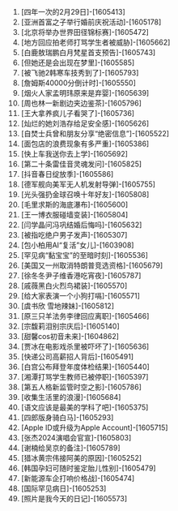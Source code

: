 
1. [四年一次的2月29日]-[1605413]
1. [亚洲首富之子举行婚前庆祝活动]-[1605178]
1. [北京将举办世界田径锦标赛]-[1605472]
1. [地方回应拍老师打骂学生者被威胁]-[1605662]
1. [白鹿敖瑞鹏白月梵星首支预告]-[1605743]
1. [但她还是会出现在梦里]-[1605585]
1. [被飞驰2韩寒车技秀到了]-[1605793]
1. [詹姆斯40000分倒计时]-[1605550]
1. [烟火人家孟明玮原来是弃婴]-[1605639]
1. [周也林一新剧边夹边鉴茶]-[1605796]
1. [王大拿养疯儿子看哭了]-[1605736]
1. [灿烂的她刘浩存给足安全感]-[1605626]
1. [自焚士兵曾和朋友分享“绝密信息”]-[1605522]
1. [面包店的浪费现象有多严重]-[1605386]
1. [快上车我送你去上学]-[1605692]
1. [第二十条雷佳音灵魂发问]-[1605825]
1. [抖音春日绽放季]-[1605586]
1. [德军舰向美军无人机发射导弹]-[1605755]
1. [光头强扔金球召唤十年好友]-[1605808]
1. [毛里求斯的海底瀑布]-[1605600]
1. [王一博衣服碰墙变装]-[1605804]
1. [闫学晶问冯巩结婚后悔吗]-[1605632]
1. [被指吃绝户男子发声]-[1605307]
1. [包小柏用AI“复活”女儿]-[1603908]
1. [罕见病“黏宝宝”的至暗时刻]-[1605536]
1. [美国又一州取消特朗普竞选资格]-[1605679]
1. [徐冬冬尹子维香港吃宵夜]-[1605787]
1. [戚薇黑白火烈鸟裙装]-[1605570]
1. [给大家表演一个小狗打嗝]-[1605571]
1. [虞书欣 雪地辣妹]-[1605812]
1. [原三只羊法务李律回应离职]-[1605466]
1. [宗馥莉泪别宗庆后]-[1605140]
1. [甜馨cos初音未来]-[1604862]
1. [贾冰在电影戏杀里被吓坏了]-[1605636]
1. [快递公司高薪招人背后]-[1605491]
1. [白宫公布拜登年度体检结果]-[1605440]
1. [湘潭打骂学生教师已被停职]-[1605397]
1. [第五人格新监管时空之影]-[1605786]
1. [收集生活里的浪漫]-[1605684]
1. [语文应该是最美的学科了吧]-[1605375]
1. [四郎版身骑白马]-[1605293]
1. [Apple ID或升级为Apple Account]-[1605715]
1. [张杰2024演唱会官宣]-[1605803]
1. [谢楠给吴京的备注]-[1605789]
1. [猎冰黄宗伟接阿美的原因]-[1605252]
1. [韩国孕妇可随时鉴定胎儿性别]-[1605479]
1. [新能源车企打响价格战]-[1605474]
1. [国际罕见病日]-[1605253]
1. [照片是我今天的日记]-[1605573]